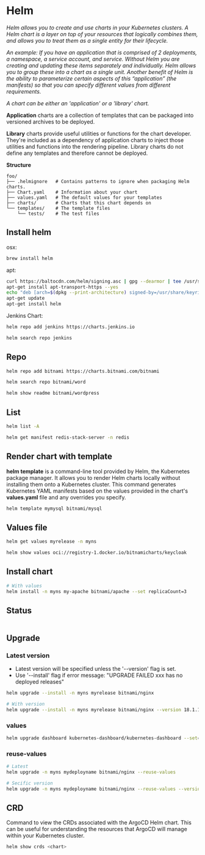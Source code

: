 # Helm
_Helm allows you to create and use charts in your Kubernetes clusters. A Helm chart is a layer on top of your resources that logically combines them, and allows you to treat them as a single entity for their lifecycle._

_An example: If you have an application that is comprised of 2 deployments, a namespace, a service account, and service. Without Helm you are creating and updating these items separately and individually. Helm allows you to group these into a chart as a single unit. Another benefit of Helm is the ability to parameterize certain aspects of this “application” (the manifests) so that you can specify different values from different requirements._

_A chart can be either an 'application' or a 'library' chart._

__Application__ charts are a collection of templates that can be packaged into versioned archives to be deployed.

__Library__ charts provide useful utilities or functions for the chart developer. They're included as a dependency of application charts to inject those utilities and functions into the rendering pipeline. Library charts do not define any templates and therefore cannot be deployed.

__Structure__
```
foo/
├── .helmignore   # Contains patterns to ignore when packaging Helm charts.
├── Chart.yaml    # Information about your chart
├── values.yaml   # The default values for your templates
├── charts/       # Charts that this chart depends on
└── templates/    # The template files
    └── tests/    # The test files
```

## Install helm
osx:
```sh
brew install helm
```

apt:
```sh
curl https://baltocdn.com/helm/signing.asc | gpg --dearmor | tee /usr/share/keyrings/helm.gpg > /dev/null
apt-get install apt-transport-https --yes
echo "deb [arch=$(dpkg --print-architecture) signed-by=/usr/share/keyrings/helm.gpg] https://baltocdn.com/helm/stable/debian/ all main" | tee /etc/apt/sources.list.d/helm-stable-debian.list
apt-get update
apt-get install helm
```

Jenkins Chart:
```sh
helm repo add jenkins https://charts.jenkins.io

helm search repo jenkins
```

## Repo
```sh
helm repo add bitnami https://charts.bitnami.com/bitnami

helm search repo bitnami/word

helm show readme bitnami/wordpress
```

## List 
```sh
helm list -A

helm get manifest redis-stack-server -n redis
```

## Render chart with template
__helm template__ is a command-line tool provided by Helm, the Kubernetes package manager. It allows you to render Helm charts locally without installing them onto a Kubernetes cluster. This command generates Kubernetes YAML manifests based on the values provided in the chart's __values.yaml__ file and any overrides you specify.
```sh
helm template mymysql bitnami/mysql
```

## Values file
```sh
helm get values myrelease -n myns

helm show values oci://registry-1.docker.io/bitnamicharts/keycloak
```

## Install chart
```sh
# With values
helm install -n myns my-apache bitnami/apache --set replicaCount=3
```

## Status
```sh

``` 
## Upgrade
### Latest version
* Latest version will be specified unless the '--version' flag is set.
* Use '--install' flag if error message: "UPGRADE FAILED xxx has no deployed releases"

```sh
helm upgrade --install -n myns myrelease bitnami/nginx

# With version
helm upgrade --install -n myns myrelease bitnami/nginx --version 18.1.10
```

### values
```sh
helm upgrade dashboard kubernetes-dashboard/kubernetes-dashboard --set="service.externalPort=8080,resources.limits.cpu=200m,metricsScraper.enabled=true"
```
### reuse-values
```sh
# Latest
helm upgrade -n myns mydeployname bitnami/nginx --reuse-values

# Secific version
helm upgrade -n myns mydeployname bitnami/nginx --reuse-values --version=18.1.0
```

## CRD
Command to view the CRDs associated with the ArgoCD Helm chart. This can be useful for understanding the resources that ArgoCD will manage within your Kubernetes cluster.
```sh
helm show crds <chart>
```

